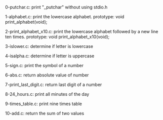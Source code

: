 0-putchar.c:
	print "_putchar" without using
	stdio.h

1-alphabet.c:
	print the lowercase alphabet.
    prototype: void print_alphabet(void);

2-print_alphabet_x10.c:
    print the lowercase alphabet
	followed by a new line ten times.
	prototype: void print_alphabet_x10(void);

3-islower.c:
	determine if letter is lowercase

4-isalpha.c:
	determine if letter is uppercase

5-sign.c:
	print the symbol of a number

6-abs.c:
    return absolute value of number

7-print_last_digit.c:
	return last digit of a number

8-24_hours.c:
	print all minutes of the day

9-times_table.c:
	print nine times table

10-add.c:
	return the sum of two values


